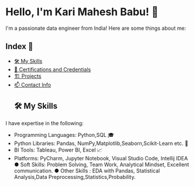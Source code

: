 # Hello, I'm Kari Mahesh Babu! 👋
I'm a passionate data engineer from India! Here are some things about me:
## Index 📑
- [🛠️ My Skills](#%EF%B8%8F-my-skills)
- [🌱 Certifications and Credentials](#-certifications-and-credentials)
- [🏗️ Projects](#%EF%B8%8F-projects)
- [📫 Contact Info](#-contact-me)
  ## 🛠️ My Skills
I have expertise in the following:

- Programming Languages: Python,SQL 🎓
- Python Libraries: Pandas, NumPy,Matplotlib,Seaborn,Scikit-Learn etc. 🐍
- BI Tools: Tableau, Power BI, Excel 📈
- Platforms: PyCharm, Jupyter Notebook, Visual Studio Code, Intellij IDEA
● Soft Skills: Problem Solving, Team Work, Analytical Mindset, Excellent communication.
● Other Skills : EDA with Pandas, Statistical Analysis,Data Preprocessing,Statistics,Probability.

  

